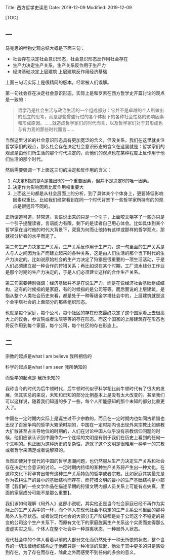Title: 西方哲学史读思
Date: 2019-12-09
Modified: 2019-12-09

[TOC]

## 一

马克思的唯物史观总结大概是下面三句：

- 社会存在决定社会意识形态，社会意识形态反作用社会存在
- 生产力决定生产关系，生产关系反作用于生产力
- 经济基础决定上层建筑 上层建筑反作用经济基础

上面三句话实际上是很精简的版本，经常被人们误解。

第一句社会存在决定社会意识形态，实际上是和罗素在西方哲学史开篇讨论的观点是一致的：

> 哲学乃是社会生活与政治生活的一个组成部分：它并不是卓越的个人所做出的孤立的思考，而是那些曾盛行过的各个体制下的各种社会性格的影响因素和形成原因。……就造成哲学家们的时代而言，以及哲学家们对于其形成也与有力焉的那些时代而言……

当然这里讨论的社会意识形态具有更加宽泛的含义，但没关系，我们在这里就关注哲学家们的观点，那么社会存在决定社会意识形态的含义在这里就是：哲学家们的观点是由他们所生活的那个时代决定的，而他们的观点也在某种程度上反作用于他们生活的那个时代。

然后需要强调一下上面这三句的决定和反作用的含义：

1. A决定B指的是A是推出B的一个重要因素，但并不是决定B的唯一因素。
2. 决定作为影响因素比反作用权重要大
3. 上面这三句都是从社会层面上的分析，到了具体某个个体身上，更要降低影响因素权重比。比如我们经常看到在同一个时代背景下一些哲学家所持有的的观点是很迥异不同的。

正所谓道可道，非常道。言语说出来的只是一个引子，上面咬文嚼字了一些亦只是一个引子提醒读者，言语能力有限，剩下的是读者自己用心体会。比如具体到某个哲学家在当时他的时代大背景下，究竟为何而让他持有这样或那样的哲学观点，那就视分析者的水平而定了。

第二句生产力决定生产关系，生产关系反作用于生产力，这一句里面的生产关系是人与人之间因为生产而建立起来的各种关系，这是由人们生活的那个当下时代的生产力决定的。比如说原始社会的生产力决定了狩猎是很重要的一项生活活动，于是人们必须建立起一种合作的狩猎关系；再比如说在某个时期，工厂流水线分工作业是那个时期的生产力决定的，于是人们必须建立这样的合作生产关系。

第三句需要特别强调：经济基础并不是在说生产力，而是在说经济社会基础组成结构，这有的时候指的是家庭，有的时候指的是公司等等。而后面说的上层建筑，是指从整个人类社会历史来看，都是处于一种等级金字塔社会中的，上层建筑就是这个金字塔社会的上面部分的那些组织形态。

也就是每个家庭，每个公司，每个社区的存在形态最终决定了这个国家看上去很高大上的议会，参议院或者法院等等的存在形态。而这个国家的上层建筑存在形态也将反作用到每个家庭，每个公司，每个社区的存在形态上。





## 二

宗教的起点是what I am believe 我所相信的

科学的起点是what I am seen 我所确知的

而哲学的起点是 我所未知的 

我称当今的时代为后牛顿时代，后牛顿时代似乎科学相比前牛顿时代有了很大的发展，但其实总的来说，未知和已知的部分比例基本上是没有太大改变的。甚至我们可以这样说，随着我们知道的多了一些，每个人所能感知的那个未知的部分比重更大了。



中国在一定时期内实际上是诞生过不少宗教的，而且在一定时期内也如同古希腊也出现了百家争鸣的哲学大繁荣时期的，中国在一定时期内也出现外来宗教比如佛教大扩散甚至占主导地位的时期的，人们在讨论中国人似乎没有宗教信仰问题的时候，他们应该认识到中国作为一个连续的文明是有别于我们在历史上看到的任何一个文明的。也正因为这种历史的复杂性，造就了这个文明是很难用一种单一的宗教或者哲学来满足或者说解释的。

当然即使对于现代的中国的哲学思潮问题，也仍然服从生产力决定生产关系和社会存在决定社会意识的讨论。一定时期内持续的某种生产关系将产生出一种文化，在这种文化下将孕育出带有这种生产关系特色的哲学或者宗教。比如家庭其实最先是作为农耕生产的最小的基础结构而存在，而狩猎文明的最小的生产基础结构是小部落【我们的一些文学作品在描述早期的狩猎文明内部人员关系上可能有点失真，里面的家庭成分可能不是那么重要】。

我们该如何理解《局外人》这部小说呢，其实他正是当今社会家庭已经不再作为实际上的生产关系中的一环，而个体人在现代社会不稳定的生产关系公司里面的那种局外人生存状态。或者说现代社会的大部分无产阶级都是处于公司这个不稳定的易变的公司这个生产关系下，而原有文化下的家庭脱离生产关系这个实质而变得那么虚虚实实之后，个体人在整个社会中一种游离状态，一种局外人状态。

现代社会中的个体人看着以前的大部分文化而仍然处于一种无所依的状态，整个世界的一切法律组织结构之于他都只是一种冷淡的荒诞，他处于其中更多的只是感受到存在，为了存在而存在，除此之外而感受不到任何的多余的意义。

